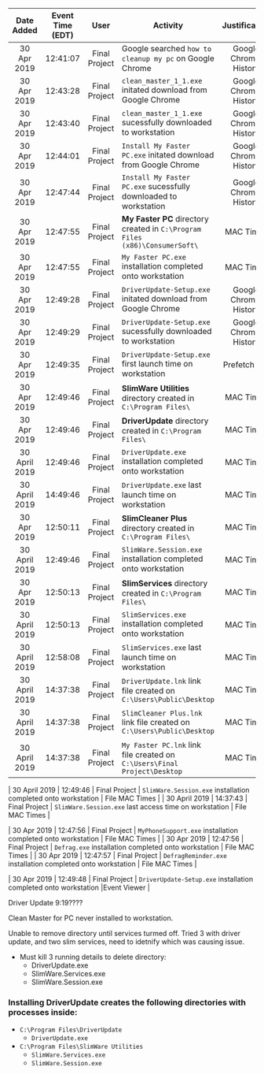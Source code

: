 | Date Added | Event Time (EDT) | User | Activity | Justification |
|:-:|:-:|:-:|-|:-:|
| 30 Apr 2019 | 12:41:07 | Final Project | Google searched `how to cleanup my pc` on Google Chrome | Google Chrome: History |
| 30 Apr 2019 | 12:43:28 | Final Project | `clean_master_1_1.exe` initated download from Google Chrome | Google Chrome: History |
| 30 Apr 2019 | 12:43:40 | Final Project | `clean_master_1_1.exe` sucessfully downloaded to workstation | Google Chrome: History |
| 30 Apr 2019 | 12:44:01 | Final Project | `Install My Faster PC.exe` initated download from Google Chrome | Google Chrome: History |
| 30 Apr 2019 | 12:47:44 | Final Project | `Install My Faster PC.exe` sucessfully downloaded to workstation | Google Chrome: History |
| 30 Apr 2019 | 12:47:55 | Final Project | **My Faster PC** directory created in `C:\Program Files (x86)\ConsumerSoft\` | MAC Times |
| 30 Apr 2019 | 12:47:55 | Final Project | `My Faster PC.exe` installation completed onto workstation | MAC Times |
| 30 Apr 2019 | 12:49:28 | Final Project | `DriverUpdate-Setup.exe` initated download from Google Chrome | Google Chrome: History |
| 30 Apr 2019 | 12:49:29 | Final Project | `DriverUpdate-Setup.exe` sucessfully downloaded to workstation | Google Chrome: History |
| 30 Apr 2019 | 12:49:35 | Final Project | `DriverUpdate-Setup.exe` first launch time on workstation | Prefetch File |
| 30 Apr 2019 | 12:49:46 | Final Project | **SlimWare Utilities** directory created in `C:\Program Files\` | MAC Times |
| 30 Apr 2019 | 12:49:46 | Final Project | **DriverUpdate** directory created in `C:\Program Files\` | MAC Times |
| 30 April 2019 | 12:49:46 | Final Project | `DriverUpdate.exe` installation completed onto workstation | MAC Times |
| 30 April 2019 | 14:49:46 | Final Project | `DriverUpdate.exe` last launch time on workstation | MAC Times |
| 30 Apr 2019 | 12:50:11 | Final Project | **SlimCleaner Plus** directory created in `C:\Program Files\` | MAC Times |
| 30 April 2019 | 12:49:46 | Final Project | `SlimWare.Session.exe` installation completed onto workstation | MAC Times |
| 30 Apr 2019 | 12:50:13 | Final Project | **SlimServices** directory created in `C:\Program Files\` | MAC Times |
| 30 April 2019 | 12:50:13 | Final Project | `SlimServices.exe` installation completed onto workstation | MAC Times |
| 30 April 2019 | 12:58:08 | Final Project | `SlimServices.exe` last launch time on workstation | MAC Times |
| 30 April 2019 | 14:37:38 | Final Project | `DriverUpdate.lnk` link file created on `C:\Users\Public\Desktop` | MAC Times |
| 30 April 2019 | 14:37:38 | Final Project | `SlimCleaner Plus.lnk` link file created on `C:\Users\Public\Desktop` | MAC Times |
| 30 April 2019 | 14:37:38 | Final Project | `My Faster PC.lnk` link file created on `C:\Users\Final Project\Desktop` | MAC Times |



| 30 April 2019 | 12:49:46 | Final Project | `SlimWare.Session.exe` installation completed onto workstation | File MAC Times |
| 30 April 2019 | 14:37:43 | Final Project | `SlimWare.Session.exe` last access time on workstation | File MAC Times |


| 30 Apr 2019 | 12:47:56 | Final Project | `MyPhoneSupport.exe` installation completed onto workstation | File MAC Times |
| 30 Apr 2019 | 12:47:56 | Final Project | `Defrag.exe` installation completed onto workstation | File MAC Times |
| 30 Apr 2019 | 12:47:57 | Final Project | `DefragReminder.exe` installation completed onto workstation | File MAC Times |

| 30 Apr 2019 | 12:49:48 | Final Project | `DriverUpdate-Setup.exe` installation completed onto workstation |Event Viewer |

Driver Update 9:19????

Clean Master for PC never installed to workstation.

Unable to remove directory until services turmed off. Tried 3 with driver update, and two slim services, need to idetnify which was causing issue.
* Must kill 3 running details to delete directory:
	* DriverUpdate.exe
	* SlimWare.Services.exe
	* SlimWare.Session.exe

### Installing DriverUpdate creates the following directories with processes inside:
* `C:\Program Files\DriverUpdate`
	* `DriverUpdate.exe`
* `C:\Program Files\SlimWare Utilities`
	* `SlimWare.Services.exe`
	* `SlimWare.Session.exe`
